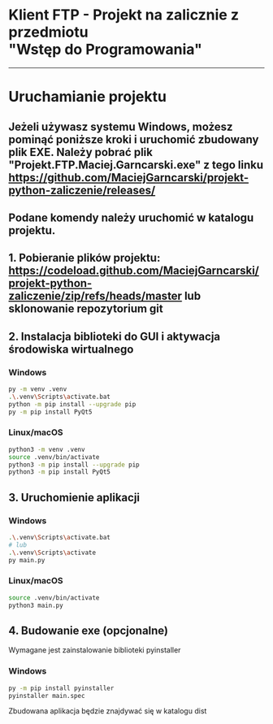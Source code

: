 # Klient FTP - Projekt na zalicznie z przedmiotu <br/> "Wstęp do Programowania"

---

# Uruchamianie projektu

##  Jeżeli używasz systemu Windows, możesz pominąć poniższe kroki i uruchomić zbudowany plik EXE. Należy pobrać plik "Projekt.FTP.Maciej.Garncarski.exe" z tego linku https://github.com/MaciejGarncarski/projekt-python-zaliczenie/releases/ 

## Podane komendy należy uruchomić w katalogu projektu.

## 1. Pobieranie plików projektu: https://codeload.github.com/MaciejGarncarski/projekt-python-zaliczenie/zip/refs/heads/master lub sklonowanie repozytorium git

## 2. Instalacja biblioteki do GUI i aktywacja środowiska wirtualnego

### Windows
```sh
py -m venv .venv
.\.venv\Scripts\activate.bat
python -m pip install --upgrade pip
py -m pip install PyQt5 
```

### Linux/macOS
```bash
python3 -m venv .venv
source .venv/bin/activate
python3 -m pip install --upgrade pip
python3 -m pip install PyQt5
```

## 3. Uruchomienie aplikacji
### Windows
```sh
.\.venv\Scripts\activate.bat
# lub
.\.venv\Scripts\activate
py main.py
```

### Linux/macOS
```bash
source .venv/bin/activate
python3 main.py
```


## 4. Budowanie exe (opcjonalne)
Wymagane jest zainstalowanie biblioteki pyinstaller
### Windows
```sh
py -m pip install pyinstaller
pyinstaller main.spec
```
Zbudowana aplikacja będzie znajdywać się w katalogu dist